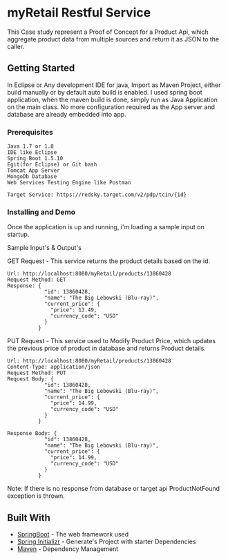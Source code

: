 # myRetail Restful Service 

This Case study represent a Proof of Concept for a Product Api, which aggregate product data from multiple sources and return it as JSON to the caller.   

## Getting Started

In Eclipse or Any development IDE for java, Import as Maven Project, either build manually or by default auto build is enabled. 
I used spring boot application, when the maven build is done, simply run as Java Application on the main class.
No more configuration required as the App server and database are already embedded into app.

### Prerequisites

```
Java 1.7 or 1.8
IDE like Eclipse 
Spring Boot 1.5.10
Egit(for Eclipse) or Git bash
Tomcat App Server
MongoDb Database
Web Services Testing Engine like Postman

Target Service: https://redsky.target.com/v2/pdp/tcin/{id} 
```

### Installing and Demo

Once the application is up and running, i'm loading a sample input on startup. 


Sample Input's & Output's

GET Request - 
This service returns the product details based on the id. 

```
Url: http://localhost:8080/myRetail/products/13860428
Request Method: GET
Response: {
            "id": 13860428,
            "name": "The Big Lebowski (Blu-ray)",
            "current_price": {
              "price": 13.49,
              "currency_code": "USD"
            }
          }
```

PUT Request - 
This service used to Modify Product Price, which updates the previous price of product in database and returns Product details.

```
Url: http://localhost:8080/myRetail/products/13860428
Content-Type: application/json
Request Method: PUT
Request Body: {
            "id": 13860428,
            "name": "The Big Lebowski (Blu-ray)",
            "current_price": {
              "price": 14.99,
              "currency_code": "USD"
            }
          }
          
Response Body: {
            "id": 13860428,
            "name": "The Big Lebowski (Blu-ray)",
            "current_price": {
              "price": 14.99,
              "currency_code": "USD"
            }
          }          
```
Note: If there is no response from database or target api  ProductNotFound exception is thrown. 

## Built With

* [SpringBoot](https://projects.spring.io/spring-boot/) - The web framework used
* [Spring Initializr](https://start.spring.io/) - Generate's Project with starter Dependencies
* [Maven](https://maven.apache.org/) - Dependency Management
